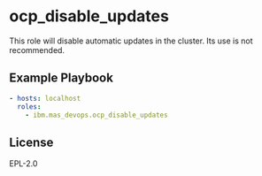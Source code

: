 ocp_disable_updates
===================

This role will disable automatic updates in the cluster.  Its use is not recommended.

Example Playbook
----------------

```yaml
- hosts: localhost
  roles:
    - ibm.mas_devops.ocp_disable_updates
```


License
-------

EPL-2.0
